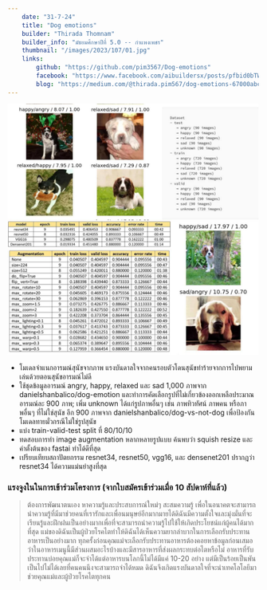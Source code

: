 ```yaml
---
    date: "31-7-24"
    title: "Dog emotions"
    builder: "Thirada Thomnam"
    builder_info: "มัธยมศึกษาปีที่ 5.0 -- กำแพงเพชร"
    thumbnail: "/images/2023/107/01.jpg"
    links:
        github: "https://github.com/pim3567/Dog-emotions"
        facebook: "https://www.facebook.com/aibuildersx/posts/pfbid0bTWbDhnSw7Q9yAJ3HPBmxRkDm142eGAT7AMQEuvCZPGirc6JYrUmQS3SzEWdrMfql"
        blog: "https://medium.com/@thirada.pim567/dog-emotions-67000abcce08"
---
```


![image](/images/2023/107/01.jpg)

    
- โมเดลจำแนกอารมณ์สุนัขจากภาพ แรงบันดาลใจจากคนรอบตัวโดนสุนัขทำร้ายจากการไปพยามเล่นด้วยตอนสุนัขอารมณ์ไม่ดี
- ใช้ชุดข้อมูลอารมณ์ angry, happy, relaxed และ sad 1,000 ภาพจาก danielshanbalico/dog-emotion และทำการคัดเลือกรูปที่ไม่เกี่ยวข้องออกเหลือประมาณอารมณ์ละ 900 ภาพ; เพิ่ม unknown ได้แก่รูปภาพอื่นๆ เช่น ภาพทิวทัศน์ ภาพคน หรือภาพอื่นๆ ที่ไม่ใช่สุนัข อีก 900 ภาพจาก danielshanbalico/dog-vs-not-dog เพื่อป้องกันโมเดลทายมั่วกรณีไม่ใช่รูปสุนัข
- แบ่ง train-valid-test split ที่ 80/10/10
- ทดสอบการทำ image augmentation หลากหลายรูปแบบ ค้นพบว่า squish resize และค่าตั้งต้นของ fastai ทำได้ดีที่สุด
- เปรียบเทียบสถาปัตยกรรม resnet34, resnet50, vgg16, และ densenet201 ปรากฎว่า resnet34 ได้ความแม่นยำสูงที่สุด

### แรงจูงในในการเข้าร่วมโครงการ (จากใบสมัครเข้าร่วมเมื่อ 10 สัปดาห์ที่แล้ว)

> ต้องการพัฒนาตนเอง หาความรู้และประสบการณ์ใหม่ๆ สะสมความรู้ เพื่อในอนาคตจะสามารถนำความรู้ที่มีมาช่วยคนที่เรารักและเพื่อนมนุษย์อีกมากมายได้ดิฉันมีความตั้งใจและมุ่งมั่นที่จะเรียนรู้และฝึกฝนเป็นอย่างมากเพื่อที่จะสามารถนำความรู้ไปใช้ให้เกิดประโยชน์แก่ผู้คนได้มากที่สุด แม่ของดิฉันเป็นผู้ป่วยโรคไตทำให้ดิฉันได้เห็นความยากลำบากในการเลือกรับประทานอาหารเป็นอย่างมาก ทุกครั้งก่อนคุณแม่จะเลือกรับประทานอาหารต้องคอยหาข้อมูลก่อนเสมอว่าในอาหารเมนูนี้มีส่วนผสมอะไรบ้างและมีสารอาหารที่ส่งผลกระทบต่อไตหรือไม่ อาหารที่รับประทานบ่อยคุณแม่ก็จะจำได้แต่อาหารบนโลกนี้ไม่ได้มีแค่ 10-20 อย่าง แต่มีเป็นร้อยเป็นพัน เป็นไปไม่ได้เลยที่คนคนนึงจะสามารถจำได้หมด ดิฉันจึงเกิดแรงบันดาลใจที่จะนำเทคโลโลยีมาช่วยคุณแม่และผู้ป่วยโรคไตทุกคน
    